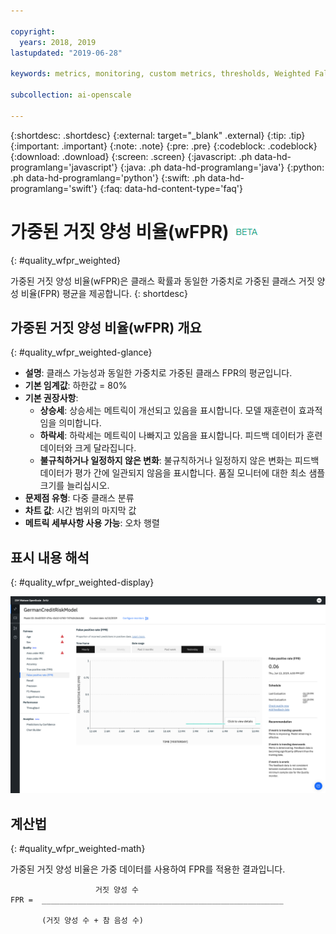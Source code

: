 ```yaml
---

copyright:
  years: 2018, 2019
lastupdated: "2019-06-28"

keywords: metrics, monitoring, custom metrics, thresholds, Weighted False Positive Rate, wFPR

subcollection: ai-openscale

---
```


{:shortdesc: .shortdesc}
{:external: target="_blank" .external}
{:tip: .tip}
{:important: .important}
{:note: .note}
{:pre: .pre}
{:codeblock: .codeblock}
{:download: .download}
{:screen: .screen}
{:javascript: .ph data-hd-programlang='javascript'}
{:java: .ph data-hd-programlang='java'}
{:python: .ph data-hd-programlang='python'}
{:swift: .ph data-hd-programlang='swift'}
{:faq: data-hd-content-type='faq'}

# 가중된 거짓 양성 비율(wFPR) ![베타 태그](images/beta.png)
{: #quality_wfpr_weighted}

가중된 거짓 양성 비율(wFPR)은 클래스 확률과 동일한 가중치로 가중된 클래스 거짓 양성 비율(FPR) 평균을 제공합니다.
{: shortdesc}

## 가중된 거짓 양성 비율(wFPR) 개요
{: #quality_wfpr_weighted-glance}

- **설명**: 클래스 가능성과 동일한 가중치로 가중된 클래스 FPR의 평균입니다.
- **기본 임계값**: 하한값 = 80%
- **기본 권장사항**:
   - **상승세**: 상승세는 메트릭이 개선되고 있음을 표시합니다. 모델 재훈련이 효과적임을 의미합니다.
   - **하락세**: 하락세는 메트릭이 나빠지고 있음을 표시합니다. 피드백 데이터가 훈련 데이터와 크게 달라집니다.
   - **불규칙하거나 일정하지 않은 변화**: 불규칙하거나 일정하지 않은 변화는 피드백 데이터가 평가 간에 일관되지 않음을 표시합니다. 품질 모니터에 대한 최소 샘플 크기를 늘리십시오.
- **문제점 유형**: 다중 클래스 분류
- **차트 값**: 시간 범위의 마지막 값
- **메트릭 세부사항 사용 가능**: 오차 행렬

## 표시 내용 해석
{: #quality_wfpr_weighted-display}

![가중된 거짓 양성 비율 차트가 표시되어 있습니다.](images/quality-fpr.png)

## 계산법
{: #quality_wfpr_weighted-math}

가중된 거짓 양성 비율은 가중 데이터를 사용하여 FPR를 적용한 결과입니다.

```
                   거짓 양성 수
FPR =  ______________________________________________________

       (거짓 양성 수 + 참 음성 수)
```
